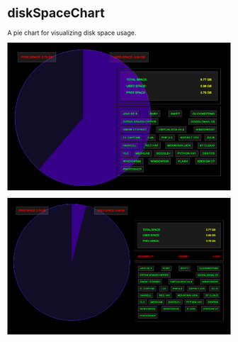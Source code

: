# diskSpaceChart
A pie chart for visualizing disk space usage.

![disk-space-chart](disk-space-chart.png?raw=true "Disk Space Chart")

![disk-space-chart](disk-space-chart2.png?raw=true "Disk Space Chart")
